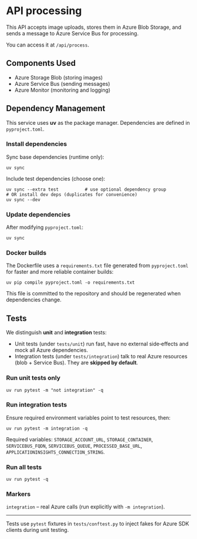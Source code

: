 # API processing

This API accepts image uploads, stores them in Azure Blob Storage, and sends a message to Azure Service Bus for processing.

You can access it at `/api/process`.

## Components Used
- Azure Storage Blob (storing images)
- Azure Service Bus (sending messages)
- Azure Monitor (monitoring and logging)

## Dependency Management

This service uses **uv** as the package manager. Dependencies are defined in `pyproject.toml`.

### Install dependencies
Sync base dependencies (runtime only):
```
uv sync
```
Include test dependencies (choose one):
```
uv sync --extra test          # use optional dependency group
# OR install dev deps (duplicates for convenience)
uv sync --dev
```

### Update dependencies
After modifying `pyproject.toml`:
```
uv sync
```

### Docker builds
The Dockerfile uses a `requirements.txt` file generated from `pyproject.toml` for faster and more reliable container builds:
```
uv pip compile pyproject.toml -o requirements.txt
```
This file is committed to the repository and should be regenerated when dependencies change.

## Tests
We distinguish **unit** and **integration** tests:

- Unit tests (under `tests/unit`) run fast, have no external side‑effects and mock all Azure dependencies.
- Integration tests (under `tests/integration`) talk to real Azure resources (blob + Service Bus). They are **skipped by default**.

### Run unit tests only
```
uv run pytest -m "not integration" -q
```

### Run integration tests
Ensure required environment variables point to test resources, then:
```
uv run pytest -m integration -q
```

Required variables: `STORAGE_ACCOUNT_URL`, `STORAGE_CONTAINER`, `SERVICEBUS_FQDN`, `SERVICEBUS_QUEUE`, `PROCESSED_BASE_URL`, `APPLICATIONINSIGHTS_CONNECTION_STRING`.

### Run all tests
```
uv run pytest -q
```

### Markers
`integration` – real Azure calls (run explicitly with `-m integration`).

---
Tests use `pytest` fixtures in `tests/conftest.py` to inject fakes for Azure SDK clients during unit testing.

